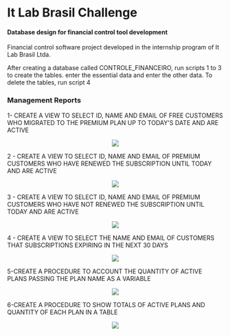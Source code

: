 # It Lab Brasil Challenge



#### Database design for financial control tool development



Financial control software project developed in the internship program of It Lab Brasil Ltda.

After creating a database called CONTROLE_FINANCEIRO, run scripts 1 to 3 to create the tables. enter the essential data and enter the other data. To delete the tables, run script 4



### Management Reports

1- CREATE A VIEW TO SELECT ID, NAME AND EMAIL OF FREE CUSTOMERS WHO MIGRATED TO THE PREMIUM PLAN UP TO TODAY'S DATE AND ARE ACTIVE

<div align="center">
<img src="https://user-images.githubusercontent.com/61124810/178488870-ec475690-3254-4e49-a6d8-26d1050514cd.jpg" />
</div>

2 - CREATE A VIEW TO SELECT ID, NAME AND EMAIL OF PREMIUM CUSTOMERS WHO HAVE RENEWED THE SUBSCRIPTION UNTIL TODAY AND ARE ACTIVE

<div align="center">
<img src="https://user-images.githubusercontent.com/61124810/178490102-9081a508-8491-43f0-8ac4-e9eaa0d69a0b.jpg" />
</div>

3 - CREATE A VIEW TO SELECT ID, NAME AND EMAIL OF PREMIUM CUSTOMERS WHO HAVE NOT RENEWED THE SUBSCRIPTION UNTIL TODAY AND ARE ACTIVE

<div align="center">
<img src="https://user-images.githubusercontent.com/61124810/178490504-5fcb0b11-3042-449f-a16c-c1644e914725.jpg" />
</div>

4 - CREATE A VIEW TO SELECT THE NAME AND EMAIL OF CUSTOMERS THAT SUBSCRIPTIONS EXPIRING IN THE NEXT 30 DAYS

<div align="center">
<img src="https://user-images.githubusercontent.com/61124810/178490724-5e912251-3f11-424f-a0ae-310feaf5ff54.jpg" />
</div>

5-CREATE A PROCEDURE TO ACCOUNT THE QUANTITY OF ACTIVE PLANS PASSING THE PLAN NAME AS A VARIABLE

<div align="center">
<img src="https://user-images.githubusercontent.com/61124810/178490922-cacf5ecd-603a-4098-bbd5-d29336d52aa2.jpg" />
</div>

6-CREATE A PROCEDURE TO SHOW TOTALS OF ACTIVE PLANS AND QUANTITY OF EACH PLAN IN A TABLE

<div align="center">
<img src="https://user-images.githubusercontent.com/61124810/178490829-90f45487-f72f-415d-a836-609eb6c0581f.jpg" />
</div>


